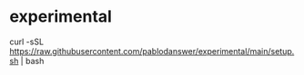 # experimental

curl -sSL https://raw.githubusercontent.com/pablodanswer/experimental/main/setup.sh | bash

